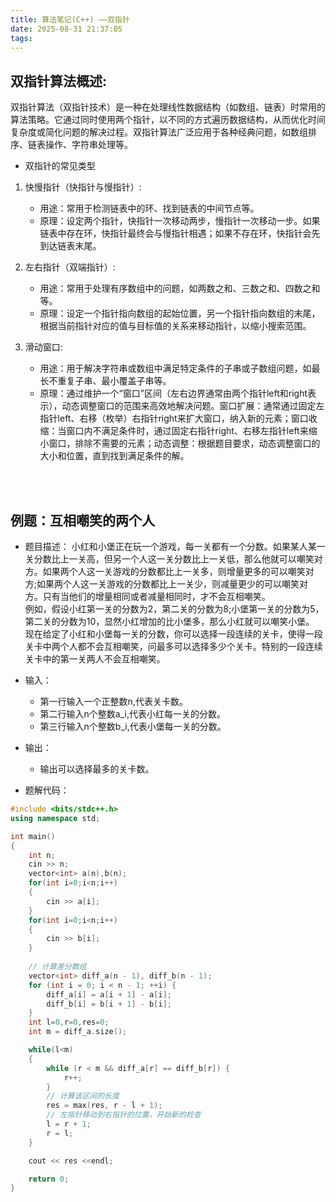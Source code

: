 ```yaml
---
title: 算法笔记(C++) ——双指针
date: 2025-08-31 21:37:05
tags:
---
```



## 双指针算法概述:
双指针算法（双指针技术）是一种在处理线性数据结构（如数组、链表）时常用的算法策略。它通过同时使用两个指针，以不同的方式遍历数据结构，从而优化时间复杂度或简化问题的解决过程。双指针算法广泛应用于各种经典问题，如数组排序、链表操作、字符串处理等。  

- 双指针的常见类型
1. 快慢指针（快指针与慢指针）:  
    - 用途：常用于检测链表中的环、找到链表的中间节点等。
    - 原理：设定两个指针，快指针一次移动两步，慢指针一次移动一步。如果链表中存在环，快指针最终会与慢指针相遇；如果不存在环，快指针会先到达链表末尾。

2. 左右指针（双端指针）:  
    - 用途：常用于处理有序数组中的问题，如两数之和、三数之和、四数之和等。
    - 原理：设定一个指针指向数组的起始位置，另一个指针指向数组的末尾，根据当前指针对应的值与目标值的关系来移动指针，以缩小搜索范围。

3. 滑动窗口:  
    - 用途：用于解决字符串或数组中满足特定条件的子串或子数组问题，如最长不重复子串、最小覆盖子串等。
    - 原理：通过维护一个“窗口”区间（左右边界通常由两个指针left和right表示），动态调整窗口的范围来高效地解决问题。窗口扩展：通常通过固定左指针left、右移（枚举）右指针right来扩大窗口，纳入新的元素；窗口收缩：当窗口内不满足条件时，通过固定右指针right、右移左指针left来缩小窗口，排除不需要的元素；动态调整：根据题目要求，动态调整窗口的大小和位置，直到找到满足条件的解。
  
<br><br>





## 例题：互相嘲笑的两个人
- 题目描述：
小红和小堡正在玩一个游戏，每一关都有一个分数。如果某人某一关分数比上一关高，但另一个人这一关分数比上一关低，那么他就可以嘲笑对方。如果两个人这一关游戏的分数都比上一关多，则增量更多的可以嘲笑对方;如果两个人这一关游戏的分数都比上一关少，则减量更少的可以嘲笑对方。只有当他们的增量相同或者减量相同时，才不会互相嘲笑。  
例如，假设小红第一关的分数为2，第二关的分数为8;小堡第一关的分数为5，第二关的分数为10，显然小红增加的比小堡多，那么小红就可以嘲笑小堡。  
现在给定了小红和小堡每一关的分数，你可以选择一段连续的关卡，使得一段关卡中两个人都不会互相嘲笑，问最多可以选择多少个关卡。特别的一段连续关卡中的第一关两人不会互相嘲笑。
- 输入：
    - 第一行输入一个正整数n,代表关卡数。
    - 第二行输入n个整数a_i,代表小红每一关的分数。
    - 第三行输入n个整数b_i,代表小堡每一关的分数。
- 输出：  
    - 输出可以选择最多的关卡数。

- 题解代码：
```c++
#include <bits/stdc++.h>
using namespace std;

int main()
{
    int n;
    cin >> n;
    vector<int> a(n),b(n);
    for(int i=0;i<n;i++)
    {
        cin >> a[i];
    }
    for(int i=0;i<n;i++)
    {
        cin >> b[i];
    }
    
    // 计算差分数组
    vector<int> diff_a(n - 1), diff_b(n - 1);
    for (int i = 0; i < n - 1; ++i) {
        diff_a[i] = a[i + 1] - a[i];
        diff_b[i] = b[i + 1] - b[i];
    }
    int l=0,r=0,res=0;
    int m = diff_a.size();

    while(l<m)
    {
        while (r < m && diff_a[r] == diff_b[r]) {
            r++;
        }
        // 计算该区间的长度
        res = max(res, r - l + 1);
        // 左指针移动到右指针的位置，开始新的检查
        l = r + 1;
        r = l;
    }

    cout << res <<endl;

    return 0;
}
```